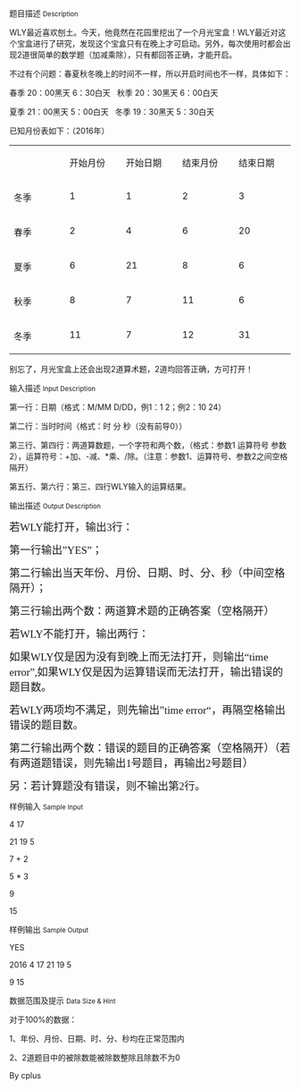 <div class="panel panel-default">
<div class="area-title">
<span>
题目描述
<small>Description</small>
</span></div>
<div class="panel-body">

<p><span style="">WLY</span><span style="">最近喜欢刨土。今天，他竟然在花园里挖出了一个月光宝盒！WLY最近对这个宝盒进行了研究，发现这个宝盒只有在晚上才可启动。另外，每次使用时都会出现2道很简单的数学题（加减乘除），只有都回答正确，才能开启。</span></p><p><span style="">不过有个问题：春夏秋冬晚上的时间不一样，所以开启时间也不一样，具体如下：</span></p><p><span style="">春季 20：00黑天 6：30白天   秋季 20：30黑天 6：00白天</span></p><p><span style="">夏季 21：00黑天 5：00白天   冬季 19：30黑天 5：30白天</span></p><p><span style="">已知月份表如下：（2016年）</span></p><table cellpadding="0" cellspacing="0"><tbody><tr><td style="" valign="top" width="114"><br></td><td style="" valign="top" width="114"><p><span style="">开始月份</span></p></td><td style="" valign="top" width="114"><p><span style="">开始日期</span></p></td><td style="" valign="top" width="114"><p><span style="">结束月份</span></p></td><td style="" valign="top" width="114"><p><span style="">结束日期</span></p></td></tr><tr><td style="" valign="top" width="114"><p><span style="">冬季</span></p></td><td style="" valign="top" width="114"><p><span style="">1</span></p></td><td style="" valign="top" width="114"><p><span style="">1</span></p></td><td style="" valign="top" width="114"><p><span style="">2</span></p></td><td style="" valign="top" width="114"><p><span style="">3</span></p></td></tr><tr><td style="" valign="top" width="114"><p><span style="">春季</span></p></td><td style="" valign="top" width="114"><p><span style="">2</span></p></td><td style="" valign="top" width="114"><p><span style="">4</span></p></td><td style="" valign="top" width="114"><p><span style="">6</span></p></td><td style="" valign="top" width="114"><p><span style="">20</span></p></td></tr><tr><td style="" valign="top" width="114"><p><span style="">夏季</span></p></td><td style="" valign="top" width="114"><p><span style="">6</span></p></td><td style="" valign="top" width="114"><p><span style="">21</span></p></td><td style="" valign="top" width="114"><p><span style="">8</span></p></td><td style="" valign="top" width="114"><p><span style="">6</span></p></td></tr><tr><td style="" valign="top" width="114"><p><span style="">秋季</span></p></td><td style="" valign="top" width="114"><p><span style="">8</span></p></td><td style="" valign="top" width="114"><p><span style="">7</span></p></td><td style="" valign="top" width="114"><p><span style="">11</span></p></td><td style="" valign="top" width="114"><p><span style="">6</span></p></td></tr><tr><td style="" valign="top" width="114"><p><span style="">冬季</span></p></td><td style="" valign="top" width="114"><p><span style="">11</span></p></td><td style="" valign="top" width="114"><p><span style="">7</span></p></td><td style="" valign="top" width="114"><p><span style="">12</span></p></td><td style="" valign="top" width="114"><p><span style="">31</span></p></td></tr></tbody></table><p><span style="">别忘了，月光宝盒上还会出现2道算术题，2道均回答正确，方可打开！</span></p>

</div>
</div>

<div class="panel panel-default">
<div class="area-title">
<span>
输入描述
<small>Input Description</small>
</span></div>
<div class="panel-body">
<p><span style="">第一行：日期（格式：M/MM D/DD，例1：1 2；例2：10 24）</span></p><p><span style="">第二行：当时时间（格式：时 分 秒（没有前导0））</span></p><p><span style="">第三行、第四行：两道算数题，一个字符和两个数，（格式：参数1 运算符号 参数2），运算符号：+加、-减、*乘、/除。（注意：参数1、运算符号、参数2之间空格隔开）</span></p><p><span style="">第五行、第六行：第三、四行WLY输入的运算结果。</span></p>

</div>
</div>
<div  class="panel panel-default">
<div class="area-title">
<span>
输出描述
<small>Output Description</small>
</span></div>
<div class="panel-body">

<p><span style="font-size:19px;font-family:&#39;微软雅黑 Light&#39;">若WLY能打开，输出3行：</span></p><p><span style="font-size:19px;font-family:&#39;微软雅黑 Light&#39;">第一行输出”YES”；</span></p><p><span style="font-size:19px;font-family:&#39;微软雅黑 Light&#39;">第二行输出当天年份、月份、日期、时、分、秒（中间空格隔开）；</span></p><p><span style="font-size:19px;font-family:&#39;微软雅黑 Light&#39;">第三行输出两个数：两道算术题的正确答案（空格隔开）</span></p><p><span style="font-size:19px;font-family:&#39;微软雅黑 Light&#39;">若WLY不能打开，输出两行：</span></p><p><span style="font-size:19px;font-family:&#39;微软雅黑 Light&#39;">如果WLY仅是因为没有到晚上而无法打开，则输出“time error”,如果WLY仅是因为运算错误而无法打开，输出错误的题目数。</span></p><p><span style="font-size:19px;font-family:&#39;微软雅黑 Light&#39;">若WLY两项均不满足，则先输出”time error“，再隔空格输出错误的题目数。</span></p><p><span style="font-size:19px;font-family:&#39;微软雅黑 Light&#39;">第二行输出两个数：错误的题目的正确答案（空格隔开）（若有两道题错误，则先输出1号题目，再输出2号题目）</span></p><p><span style="font-size:19px;font-family:&#39;微软雅黑 Light&#39;">另：若计算题没有错误，则不输出第2行。</span></p>

</div>
</div>


<div class="panel panel-default">
<div class="area-title">
<span>
样例输入
<small>Sample Input</small>
</span></div>
<div class="panel-body">
<p><span style="">4 17</span></p><p><span style="">21 19 5</span></p><p><span style="">7 + 2</span></p><p><span style="">5 * 3</span></p><p><span style="">9</span></p><p><span style="">15</span></p>

</div>
</div>

<div class="panel panel-default">
<div class="area-title">
<span>
样例输出
<small>Sample Output</small>
</span></div>
<div class="panel-body">
<p><span style="">YES</span></p><p><span style="">2016 4 17 21 19 5</span></p><p><span style="">9 15</span></p>

</div>
</div>

<div class="panel panel-default">
<div class="area-title">
<span>
数据范围及提示
<small>Data Size & Hint</small>
</span></div>
<div class="panel-body">
<p><span style="">对于100%的数据：</span></p><p><span style="">1</span><span style="">、年份、月份、日期、时、分、秒均在正常范围内</span></p><p><span style="">2</span><span style="">、2道题目中的被除数能被除数整除且除数不为0</span></p><p><span style="">By cplus<br></span></p>
</div>
</div>